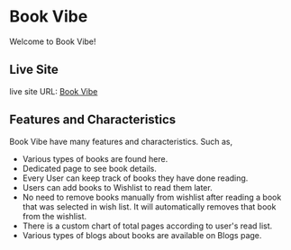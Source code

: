 # Book Vibe

Welcome to Book Vibe!

## Live Site

live site URL: [Book Vibe](https://book-vibe-yamin39-assign-eight.netlify.app/)

## Features and Characteristics

Book Vibe have many features and characteristics. Such as,

- Various types of books are found here.
- Dedicated page to see book details.
- Every User can keep track of books they have done reading.
- Users can add books to Wishlist to read them later.
- No need to remove books manually from wishlist after reading a book that was selected in wish list. It will automatically removes that book from the wishlist.
- There is a custom chart of total pages according to user's read list.
- Various types of blogs about books are available on Blogs page.
